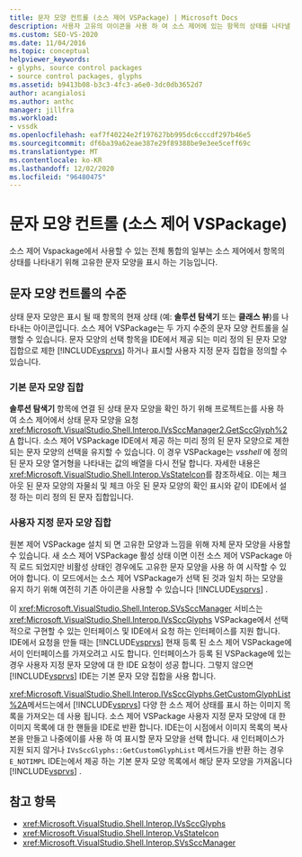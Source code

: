 ```yaml
---
title: 문자 모양 컨트롤 (소스 제어 VSPackage) | Microsoft Docs
description: 사용자 고유의 아이콘을 사용 하 여 소스 제어에 있는 항목의 상태를 나타낼 수 있도록 소스 제어 VSPackage에서 사용자 지정 문자 모양을 표시 하는 방법을 알아봅니다.
ms.custom: SEO-VS-2020
ms.date: 11/04/2016
ms.topic: conceptual
helpviewer_keywords:
- glyphs, source control packages
- source control packages, glyphs
ms.assetid: b9413b08-b3c3-4fc3-a6e0-3dc0db3652d7
author: acangialosi
ms.author: anthc
manager: jillfra
ms.workload:
- vssdk
ms.openlocfilehash: eaf7f40224e2f197627bb995dc6cccdf297b46e5
ms.sourcegitcommit: df6ba39a62eae387e29f89388be9e3ee5ceff69c
ms.translationtype: MT
ms.contentlocale: ko-KR
ms.lasthandoff: 12/02/2020
ms.locfileid: "96480475"
---
```

# <a name="glyph-control-source-control-vspackage"></a>문자 모양 컨트롤 (소스 제어 VSPackage)
소스 제어 Vspackage에서 사용할 수 있는 전체 통합의 일부는 소스 제어에서 항목의 상태를 나타내기 위해 고유한 문자 모양을 표시 하는 기능입니다.

## <a name="levels-of-glyph-control"></a>문자 모양 컨트롤의 수준
 상태 문자 모양은 표시 될 때 항목의 현재 상태 (예: **솔루션 탐색기** 또는 **클래스 뷰**)를 나타내는 아이콘입니다. 소스 제어 VSPackage는 두 가지 수준의 문자 모양 컨트롤을 실행할 수 있습니다. 문자 모양의 선택 항목을 IDE에서 제공 되는 미리 정의 된 문자 모양 집합으로 제한 [!INCLUDE[vsprvs](../../code-quality/includes/vsprvs_md.md)] 하거나 표시할 사용자 지정 문자 집합을 정의할 수 있습니다.

### <a name="default-set-of-glyphs"></a>기본 문자 모양 집합
 **솔루션 탐색기** 항목에 연결 된 상태 문자 모양을 확인 하기 위해 프로젝트는를 사용 하 여 소스 제어에서 상태 문자 모양을 요청 <xref:Microsoft.VisualStudio.Shell.Interop.IVsSccManager2.GetSccGlyph%2A> 합니다. 소스 제어 VSPackage IDE에서 제공 하는 미리 정의 된 문자 모양으로 제한 되는 문자 모양의 선택을 유지할 수 있습니다. 이 경우 VSPackage는 *vsshell* 에 정의 된 문자 모양 열거형을 나타내는 값의 배열을 다시 전달 합니다. 자세한 내용은 <xref:Microsoft.VisualStudio.Shell.Interop.VsStateIcon>를 참조하세요. 이는 체크 아웃 된 문자 모양의 자물쇠 및 체크 아웃 된 문자 모양의 확인 표시와 같이 IDE에서 설정 하는 미리 정의 된 문자 집합입니다.

### <a name="custom-set-of-glyphs"></a>사용자 지정 문자 모양 집합
 원본 제어 VSPackage 설치 되 면 고유한 모양과 느낌을 위해 자체 문자 모양을 사용할 수 있습니다. 새 소스 제어 VSPackage 활성 상태 이면 이전 소스 제어 VSPackage 아직 로드 되었지만 비활성 상태인 경우에도 고유한 문자 모양을 사용 하 여 시작할 수 있어야 합니다. 이 모드에서는 소스 제어 VSPackage가 선택 된 것과 일치 하는 모양을 유지 하기 위해 여전히 기존 아이콘을 사용할 수 있습니다 [!INCLUDE[vsprvs](../../code-quality/includes/vsprvs_md.md)] .

 이 <xref:Microsoft.VisualStudio.Shell.Interop.SVsSccManager> 서비스는 <xref:Microsoft.VisualStudio.Shell.Interop.IVsSccGlyphs> VSPackage에서 선택적으로 구현할 수 있는 인터페이스 및 IDE에서 요청 하는 인터페이스를 지원 합니다. IDE에서 요청을 만들 때는 [!INCLUDE[vsprvs](../../code-quality/includes/vsprvs_md.md)] 현재 등록 된 소스 제어 VSPackage에서이 인터페이스를 가져오려고 시도 합니다. 인터페이스가 등록 된 VSPackage에 있는 경우 사용자 지정 문자 모양에 대 한 IDE 요청이 성공 합니다. 그렇지 않으면 [!INCLUDE[vsprvs](../../code-quality/includes/vsprvs_md.md)] IDE는 기본 문자 모양 집합을 사용 합니다.

 <xref:Microsoft.VisualStudio.Shell.Interop.IVsSccGlyphs.GetCustomGlyphList%2A>메서드는에서 [!INCLUDE[vsprvs](../../code-quality/includes/vsprvs_md.md)] 다양 한 소스 제어 상태를 표시 하는 이미지 목록을 가져오는 데 사용 됩니다. 소스 제어 VSPackage 사용자 지정 문자 모양에 대 한 이미지 목록에 대 한 핸들을 IDE로 반환 합니다. IDE는이 시점에서 이미지 목록의 복사본을 만들고 나중에이를 사용 하 여 표시할 문자 모양을 선택 합니다. 새 인터페이스가 지원 되지 않거나 `IVsSccGlyphs::GetCustomGlyphList` 메서드가을 반환 하는 경우 `E_NOTIMPL` IDE는에서 제공 하는 기본 문자 모양 목록에서 해당 문자 모양을 가져옵니다 [!INCLUDE[vsprvs](../../code-quality/includes/vsprvs_md.md)] .

## <a name="see-also"></a>참고 항목
- <xref:Microsoft.VisualStudio.Shell.Interop.IVsSccGlyphs>
- <xref:Microsoft.VisualStudio.Shell.Interop.VsStateIcon>
- <xref:Microsoft.VisualStudio.Shell.Interop.SVsSccManager>
